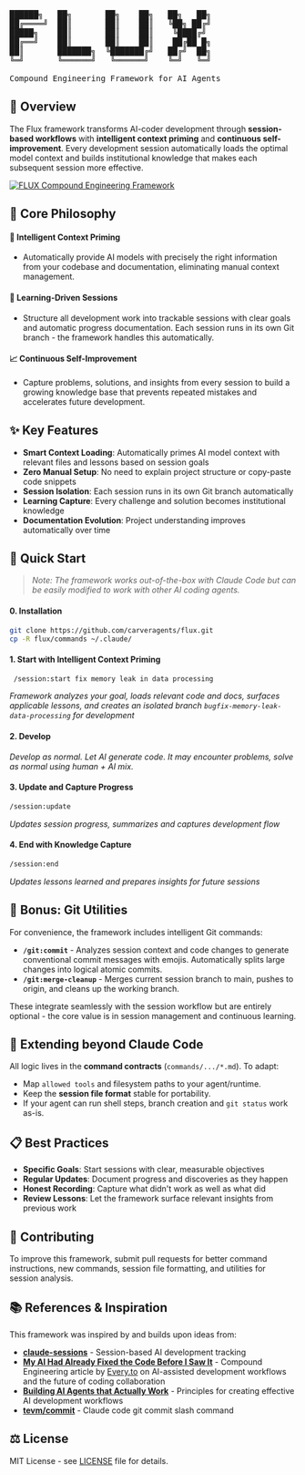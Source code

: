 <pre>
██████╗   ██╗       ██╗    ██╗   ██╗   ██╗
██╔════╝  ██║       ██║    ██║   ╚██╗ ██╔╝
█████╗    ██║       ██║    ██║    ╚████╔╝ 
██╔══╝    ██║       ██║    ██║    ██╔██ █╗ 
██║       ███████╗  ╚███████╔╝   ██╔╝  ██╗
╚═╝       ╚══════╝   ╚══════╝    ╚═╝   ╚═╝

Compound Engineering Framework for AI Agents
</pre>

## 🌟 Overview 

The Flux framework transforms AI-coder development through **session-based workflows** with **intelligent context priming** and **continuous self-improvement**. Every development session automatically loads the optimal model context and builds institutional knowledge that makes each subsequent session more effective.

[![FLUX Compound Engineering Framework](https://github.com/user-attachments/assets/3c624257-665e-4c8d-98e4-48377857d470)](https://www.youtube.com/watch?v=UAAv3mtX__U)

## 🧠 Core Philosophy 

#### 🤖 Intelligent Context Priming
* Automatically provide AI models with precisely the right information from your codebase and documentation, eliminating manual context management.

#### 🎯 Learning-Driven Sessions
* Structure all development work into trackable sessions with clear goals and automatic progress documentation. Each session runs in its own Git branch - the framework handles this automatically.

#### 📈 Continuous Self-Improvement
* Capture problems, solutions, and insights from every session to build a growing knowledge base that prevents repeated mistakes and accelerates future development.

## ✨ Key Features 

- **Smart Context Loading**: Automatically primes AI model context with relevant files and lessons based on session goals
- **Zero Manual Setup**: No need to explain project structure or copy-paste code snippets
- **Session Isolation**: Each session runs in its own Git branch automatically
- **Learning Capture**: Every challenge and solution becomes institutional knowledge
- **Documentation Evolution**: Project understanding improves automatically over time

## 🚀 Quick Start 

> *Note: The framework works out-of-the-box with Claude Code but can be easily modified to work with other AI coding agents.*

#### 0. Installation
```bash
git clone https://github.com/carveragents/flux.git
cp -R flux/commands ~/.claude/
```

#### 1. Start with Intelligent Context Priming
```bash
 /session:start fix memory leak in data processing
```
*Framework analyzes your goal, loads relevant code and docs, surfaces applicable lessons, and creates an isolated branch `bugfix-memory-leak-data-processing` for development*

#### 2. Develop
*Develop as normal. Let AI generate code. It may encounter problems, solve as normal using human + AI mix.*

#### 3. Update and Capture Progress
```bash
/session:update
```
*Updates session progress, summarizes and captures development flow*

#### 4. End with Knowledge Capture
```bash
/session:end
```
*Updates lessons learned and prepares insights for future sessions*

## 🎁 Bonus: Git Utilities 

For convenience, the framework includes intelligent Git commands:

- **`/git:commit`** - Analyzes session context and code changes to generate conventional commit messages with emojis. Automatically splits large changes into logical atomic commits.
- **`/git:merge-cleanup`** - Merges current session branch to main, pushes to origin, and cleans up the working branch.

These integrate seamlessly with the session workflow but are entirely optional - the core value is in session management and continuous learning.

## 🔧 Extending beyond Claude Code 

All logic lives in the **command contracts** (`commands/.../*.md`). To adapt:

- Map `allowed tools` and filesystem paths to your agent/runtime.
- Keep the **session file format** stable for portability.
- If your agent can run shell steps, branch creation and `git status` work as-is.

## 📋 Best Practices 

- **Specific Goals**: Start sessions with clear, measurable objectives
- **Regular Updates**: Document progress and discoveries as they happen
- **Honest Recording**: Capture what didn't work as well as what did
- **Review Lessons**: Let the framework surface relevant insights from previous work

## 🤝 Contributing 

To improve this framework, submit pull requests for better command instructions, new commands, session file formatting, and utilities for session analysis.

## 📚 References & Inspiration 

This framework was inspired by and builds upon ideas from:

- **[claude-sessions](https://github.com/iannuttall/claude-sessions)** - Session-based AI development tracking
- **[My AI Had Already Fixed the Code Before I Saw It](https://every.to/source-code/my-ai-had-already-fixed-the-code-before-i-saw-it)** - Compound Engineering article by [Every.to](https://every.to) on AI-assisted development workflows and the future of coding collaboration
- **[Building AI Agents that Actually Work](https://www.youtube.com/watch?v=Kf5-HWJPTIE)** - Principles for creating effective AI development workflows
- **[tevm/commit](https://github.com/evmts/tevm-monorepo/blob/main/.claude/commands/commit.md)** - Claude code git commit slash command

## ⚖️ License 

MIT License - see [LICENSE](LICENSE) file for details.

